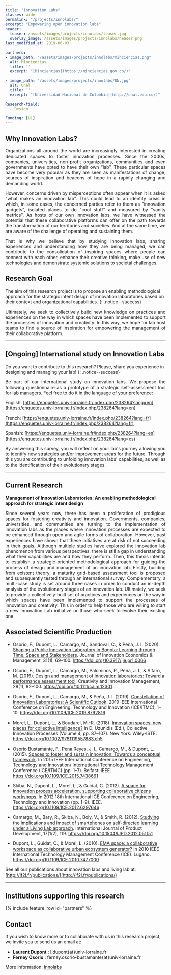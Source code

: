 ```yaml
---
title: "Innovation Labs"
classes: wide
permalink: "/projects/innolabs/"
excerpt: "Empowering open innovation labs"
header:
  teaser: /assets/images/projects/innolabs/teaser.jpg
  overlay_image: /assets/images/projects/innolabs/header.png  
last_modified_at: 2019-06-03

partners:
- image_path: "/assets/images/projects/innolabs/minciencias.png"
  alt: Minciencias
  title: ''
  excerpt: "[Minciencias](https://minciencias.gov.co/)"

- image_path: "/assets/images/projects/innolabs/UN.jpg"
  alt: Unal
  title: ''
  excerpt: "[Universidad Nacional de Colombia](http://unal.edu.co/)"

Research-field:
  - Design

Funding: [UL]
---
```


## Why Innovation Labs?

<p style="text-align:justify;">Organizations all around the world are increasingly interested in creating dedicated spaces to foster innovation processes. Since the 2000s, companies, universities, non-profit organizations, communities and even governments have opted to have their own “lab”. These particular spaces have become very popular as they are seen as manifestations of change, sources of inspiration and beacons of hope in a rapidly changing and demanding world.</p>

<p style="text-align:justify;">However, concerns driven by misperceptions often appear when it is asked "what makes an innovation lab". This could lead to an identity crisis in which, in some cases, the concerned parties refer to them as "innovation gadgets", isolated places to do "cool stuff" and measured by "vanity metrics". As hosts of our own innovation labs, we have witnessed the potential that these collaborative platforms can offer on the path towards the transformation of our territories and societies. And at the same time, we are aware of the challenge of operating and sustaining them.</p>

<p style="text-align:justify;">That is why we believe that by studying innovation labs, sharing experiences and understanding how they are being managed, we can contribute to the consolidation of inspiring spaces where people can connect with each other, enhance their creative thinking, make use of new technologies and demonstrate systemic solutions to societal challenges.</p>


## Research Goal

The aim of this research project is to propose an enabling methodological approach for the strategic intent design of innovation laboratories based on their context and organizational capabilities.
{: .notice--success}

<p style="text-align:justify;">Ultimately, we seek to collectively build new knowledge on practices and experiences on the
way in which spaces have been implemented to support the processes of innovation and
creativity. In this way, we hope for lab host teams to find a source of inspiration for
empowering the management of their collaborative platform.</p>

---

## [Ongoing] International study on Innovation Labs

Do you want to contribute to this research? Please, share you experience in designing and managing your lab! 
{: .notice--success}

<p style="text-align:justify;">Be part of our international study on innovation labs. We propose the following questionnaire as a prototype of a strategic self-assessment tool for lab managers. Feel free to do it in the language of your preference:</p>

English: [https://enquetes.univ-lorraine.fr/index.php/238264?lang=en](https://enquetes.univ-lorraine.fr/index.php/238264?lang=en)

French: [https://enquetes.univ-lorraine.fr/index.php/238264?lang=fr](https://enquetes.univ-lorraine.fr/index.php/238264?lang=fr)

Spanish: [https://enquetes.univ-lorraine.fr/index.php/238264?lang=es](https://enquetes.univ-lorraine.fr/index.php/238264?lang=es)


<p style="text-align:justify;">By answering this survey, you will reflect on your lab's journey allowing you to identify new strategies and/or improvement areas for the future. Through this you are contributing to unfolding innovation labs' capabilities, as well as to the identification of their evolutionary stages.</p>

---

## Current Research

**Management of Innovation Laboratories: An enabling methodological
approach for strategic intent design**

<p style="text-align:justify;">Since several years now, there has been a proliferation of prodigious spaces for fostering creativity and innovation. Governments, companies, universities, and communities are turning to the implementation of innovation labs as the places where innovation processes are expected to be enhanced through open and agile forms of collaboration. However, past experiences have shown that these initiatives are at risk of not succeeding in their goals. Although multiple studies have explored the innovation lab phenomenon from various perspectives, there is still a gap in understanding what their capabilities are and how they perform. Then, this thesis intends to establish a strategic-oriented methodological approach for guiding the process of design and management of an innovation lab. Firstly, building from existent theory, a maturity grid-based assessment tool is proposed and subsequently tested through an international survey. Complementary, a multi-case study is set around three cases in order to conduct an in-depth analysis of the evolutionary stages of an innovation lab. Ultimately, we seek to provide a collectively-built set of practices and experiences on the way in which spaces have been implemented to support the processes of innovation and creativity. This in order to help those who are willing to start a new Innovation Lab initiative or those who seek to evolve their existing one.</p>


## Associated Scientific Production

- Osorio, F., Dupont, L., Camargo, M., Sandoval, C., & Peña, J. I. (2020). [Shaping a Public Innovation Laboratory in Bogota: Learning through Time, Space and Stakeholders](https://doi.org/10.3917/jie.pr1.0066). Journal of Innovation Economics & Management, 31(1), 69–100. https://doi.org/10.3917/jie.pr1.0066

- Osorio, F., Dupont, L., Camargo, M., Palominos, P., Peña, J. I., & Alfaro, M. (2019). [Design and management of innovation laboratories: Toward a performance assessment tool](https://doi.org/10.1111/caim.12301). Creativity and Innovation Management, 28(1), 82–100. https://doi.org/10.1111/caim.12301

- Osorio, F., Dupont, L., Camargo, M., & Peña, J. I. (2019). [Constellation of Innovation Laboratories: A Scientific Outlook](https://doi.org/10.1109/ICE.2019.8792816). 2019 IEEE International Conference on Engineering, Technology and Innovation (ICE/ITMC), 1–10. https://doi.org/10.1109/ICE.2019.8792816

- Morel, L., Dupont, L., & Boudarel, M.-R. (2018). [Innovation spaces: new places for collective intelligence?](https://doi.org/10.1002/9781119557883.ch5) In D. Uzunidis (Ed.), Collective Innovation Processes (Volume 4, pp. 87–107).
New York: Wiley-ISTE. https://doi.org/10.1002/9781119557883.ch5

- Osorio Bustamante, F., Pena Reyes, J. I., Camargo, M., & Dupont, L. (2015). [Spaces to foster and sustain innovation: Towards a conceptual framework](https://doi.org/10.1109/ICE.2015.7438661). In 2015 IEEE International Conference on Engineering, Technology and Innovation/ International Technology Management Conference (ICE/ITMC) (pp. 1–7).
Belfast: IEEE. https://doi.org/10.1109/ICE.2015.7438661

- Skiba, N., Dupont, L., Morel, L., & Guidat, C. (2012). [A space for innovation process acceleration, supporting collaborative citizens workshops](https://doi.org/10.1109/ICE.2012.6297646). In 2012 18th International ICE Conference on
Engineering, Technology and Innovation (pp. 1–9). IEEE. https://doi.org/10.1109/ICE.2012.6297646

- Camargo, M., Bary, R., Skiba, N., Boly, V., & Smith, R. (2012). [Studying the implications and impact of smartphones on self-directed learning under a Living Lab approach](https://doi.org/10.1504/IJPD.2012.051151). International Journal of Product Development, 17(1/2), 119. https://doi.org/10.1504/IJPD.2012.051151

- Dupont, L., Guidat, C., & Morel, L. (2010). [EMA space: a collaborative workspace as collaborative urban ecosystem generator?](https://doi.org/10.1109/ICE.2010.7477000) In 2010 IEEE International Technology Management Conference (ICE). Lugano. https://doi.org/10.1109/ICE.2010.7477000


See all our publications about innovation labs and living lab at: [http://lf2l.fr/publications/](http://lf2l.fr/publications/)

---

## Institutions supporting this research

{% include feature_row id="partners" %}



## Contact
If you wish to know more or to collaborate with us in this research project, we invite you to
send us an email at:


- **Laurent Dupont** : l.dupont{at}univ-lorraine.fr
- **Ferney Osorio** : ferney.osorio-bustamante{at}univ-lorraine.fr

More information: [Innolabs](https://sway.office.com/zdkWdXYz14TsEXQz?ref=Link)
